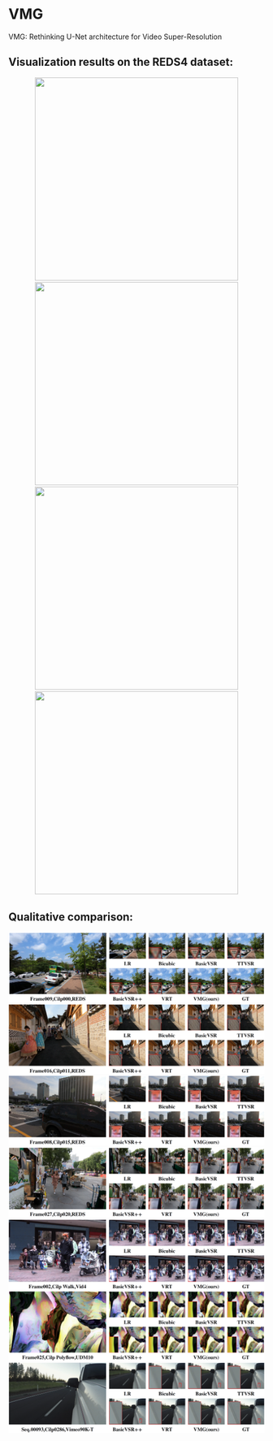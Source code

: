 # VMG
VMG: Rethinking U-Net architecture for Video Super-Resolution

## Visualization results on the REDS4 dataset:
<div align=center>
<img src="https://github.com/EasyVision-Ton/Visualization/blob/main/REDS4-000.gif" width="400" height="400"> <img src="https://github.com/EasyVision-Ton/Visualization/blob/main/REDS4-011.gif" width="400" height="400" />
</div>
<div align=center>
<img src="https://github.com/EasyVision-Ton/Visualization/blob/main/REDS4-015.gif" width="400" height="400"> <img src="https://github.com/EasyVision-Ton/Visualization/blob/main/REDS4-020.gif" width="400" height="400" />
</div>

## Qualitative comparison:
![image](https://github.com/EasyVision-Ton/Visualization/blob/main/REDS4_000.png)
![image](https://github.com/EasyVision-Ton/Visualization/blob/main/REDS4_011.png)
![image](https://github.com/EasyVision-Ton/Visualization/blob/main/REDS4_015.png)
![image](https://github.com/EasyVision-Ton/Visualization/blob/main/REDS4_020.png)
![image](https://github.com/EasyVision-Ton/Visualization/blob/main/Vid4.png)
![image](https://github.com/EasyVision-Ton/Visualization/blob/main/Udm10.png)
![image](https://github.com/EasyVision-Ton/Visualization/blob/main/Vimeo90K-T.png)

